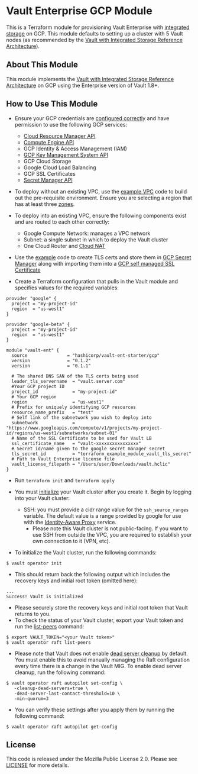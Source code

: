 # Vault Enterprise GCP Module

This is a Terraform module for provisioning Vault Enterprise with [integrated
storage](https://www.vaultproject.io/docs/concepts/integrated-storage) on GCP.
This module defaults to setting up a cluster with 5 Vault nodes (as recommended
by the [Vault with Integrated Storage Reference
Architecture](https://learn.hashicorp.com/vault/operations/raft-reference-architecture)).

## About This Module
This module implements the [Vault with Integrated Storage Reference
Architecture](https://learn.hashicorp.com/vault/operations/raft-reference-architecture#node)
on GCP using the Enterprise version of Vault 1.8+.

## How to Use This Module

- Ensure your GCP credentials are [configured
  correctly](https://registry.terraform.io/providers/hashicorp/google/latest/docs/guides/provider_reference#authentication)
  and have permission to use the following GCP services:
    - [Cloud Resource Manager API](https://cloud.google.com/resource-manager/reference/rest)
    - [Compute Engine API](https://cloud.google.com/compute/docs/reference/rest/v1)
    - GCP Identity & Access Management (IAM)
    - [GCP Key Management System API](https://cloud.google.com/kms/docs/reference/rest)
    - GCP Cloud Storage
    - Google Cloud Load Balancing
    - GCP SSL Certificates
    - [Secret Manager API](https://cloud.google.com/secret-manager/docs/reference/rest)

- To deploy without an existing VPC, use the [example VPC](https://github.com/hashicorp/terraform-gcp-vault-ent-starter/tree/main/examples/gcp-vpc)
  code to build out the pre-requisite environment. Ensure you are selecting a
  region that has at least three [
  zones](https://cloud.google.com/compute/docs/regions-zones).

- To deploy into an existing VPC, ensure the following components exist and are
  routed to each other correctly:
  - Google Compute Network: manages a VPC network
  - Subnet: a single subnet in which to deploy the Vault cluster
  - One Cloud Router and [Cloud NAT](https://cloud.google.com/nat/docs/overview)

- Use the [example](https://github.com/hashicorp/terraform-gcp-vault-ent-starter/tree/main/examples/gcp-tls) code to create TLS certs
  and store them in [GCP Secret Manager](https://cloud.google.com/secret-manager/docs/overview)
  along with importing them into a [GCP self managed SSL Certificate](https://cloud.google.com/load-balancing/docs/ssl-certificates)

- Create a Terraform configuration that pulls in the Vault module and specifies
  values for the required variables:

```hcl
provider "google" {
  project = "my-project-id"
  region  = "us-west1"
}

provider "google-beta" {
  project = "my-project-id"
  region  = "us-west1"
}

module "vault-ent" {
  source               = "hashicorp/vault-ent-starter/gcp"
  version              = "0.1.2"
  version              = "0.1.1"

  # The shared DNS SAN of the TLS certs being used
  leader_tls_servername  = "vault.server.com"
  #Your GCP project ID
  project_id             = "my-project-id"
  # Your GCP region
  region                 = "us-west1"
  # Prefix for uniquely identifying GCP resources
  resource_name_prefix   = "test"
  # Self link of the subnetwork you wish to deploy into
  subnetwork             = "https://www.googleapis.com/compute/v1/projects/my-project-id/regions/us-west1/subnetworks/subnet-01"
  # Name of the SSL Certificate to be used for Vault LB
  ssl_certificate_name   = "vault-xxxxxxxxxxxxxxxx"
  # Secret id/name given to the google secret manager secret
  tls_secret_id          = "terraform_example_module_vault_tls_secret"
  # Path to Vault Enterprise license file
  vault_license_filepath = "/Users/user/Downloads/vault.hclic"
}
```

  - Run `terraform init` and `terraform apply`

  - You must
    [initialize](https://www.vaultproject.io/docs/commands/operator/init#operator-init)
    your Vault cluster after you create it. Begin by logging into your Vault
    cluster:
      - SSH: you must provide a cidr range value for the `ssh_source_ranges` variable.
        The default value is a range provided by google for use with the
        [Identity-Aware Proxy](https://cloud.google.com/iap) service.
          - Please note this Vault cluster is not public-facing. If you want to
            use SSH from outside the VPC, you are required to establish your own
            connection to it (VPN, etc).

  - To initialize the Vault cluster, run the following commands:

```
$ vault operator init
```

  - This should return back the following output which includes the recovery
    keys and initial root token (omitted here):

```
...
Success! Vault is initialized
```

  - Please securely store the recovery keys and initial root token that Vault
    returns to you.
  - To check the status of your Vault cluster, export your Vault token and run
    the
    [list-peers](https://www.vaultproject.io/docs/commands/operator/raft#list-peers)
    command:

```
$ export VAULT_TOKEN="<your Vault token>"
$ vault operator raft list-peers
```

- Please note that Vault does not enable [dead server
  cleanup](https://www.vaultproject.io/docs/concepts/integrated-storage/autopilot#dead-server-cleanup)
  by default. You must enable this to avoid manually managing the Raft
  configuration every time there is a change in the Vault MIG. To enable dead
  server cleanup, run the following command:

 ```
$ vault operator raft autopilot set-config \
    -cleanup-dead-servers=true \
    -dead-server-last-contact-threshold=10 \
    -min-quorum=3
 ```

- You can verify these settings after you apply them by running the following command:

```
$ vault operator raft autopilot get-config
```

## License

This code is released under the Mozilla Public License 2.0. Please see
[LICENSE](https://github.com/hashicorp/terraform-gcp-vault-ent-starter/blob/main/LICENSE) for more details.
